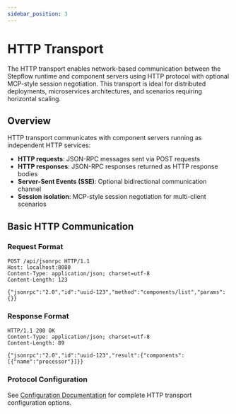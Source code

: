 ```yaml
---
sidebar_position: 3
---
```


# HTTP Transport

The HTTP transport enables network-based communication between the Stepflow runtime and component servers using HTTP protocol with optional MCP-style session negotiation. This transport is ideal for distributed deployments, microservices architectures, and scenarios requiring horizontal scaling.

## Overview

HTTP transport communicates with component servers running as independent HTTP services:
- **HTTP requests**: JSON-RPC messages sent via POST requests
- **HTTP responses**: JSON-RPC responses returned as HTTP response bodies
- **Server-Sent Events (SSE)**: Optional bidirectional communication channel
- **Session isolation**: MCP-style session negotiation for multi-client scenarios

## Basic HTTP Communication

### Request Format
```http
POST /api/jsonrpc HTTP/1.1
Host: localhost:8080
Content-Type: application/json; charset=utf-8
Content-Length: 123

{"jsonrpc":"2.0","id":"uuid-123","method":"components/list","params":{}}
```

### Response Format
```http
HTTP/1.1 200 OK
Content-Type: application/json; charset=utf-8
Content-Length: 89

{"jsonrpc":"2.0","id":"uuid-123","result":{"components":[{"name":"processor"}]}}
```

### Protocol Configuration
See [Configuration Documentation](../../configuration/) for complete HTTP transport configuration options.
